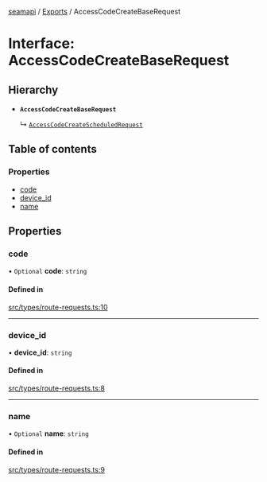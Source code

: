 [seamapi](../README.md) / [Exports](../modules.md) / AccessCodeCreateBaseRequest

# Interface: AccessCodeCreateBaseRequest

## Hierarchy

- **`AccessCodeCreateBaseRequest`**

  ↳ [`AccessCodeCreateScheduledRequest`](AccessCodeCreateScheduledRequest.md)

## Table of contents

### Properties

- [code](AccessCodeCreateBaseRequest.md#code)
- [device\_id](AccessCodeCreateBaseRequest.md#device_id)
- [name](AccessCodeCreateBaseRequest.md#name)

## Properties

### code

• `Optional` **code**: `string`

#### Defined in

[src/types/route-requests.ts:10](https://github.com/seamapi/seamapi-javascript/blob/main/src/types/route-requests.ts#L10)

___

### device\_id

• **device\_id**: `string`

#### Defined in

[src/types/route-requests.ts:8](https://github.com/seamapi/seamapi-javascript/blob/main/src/types/route-requests.ts#L8)

___

### name

• `Optional` **name**: `string`

#### Defined in

[src/types/route-requests.ts:9](https://github.com/seamapi/seamapi-javascript/blob/main/src/types/route-requests.ts#L9)
